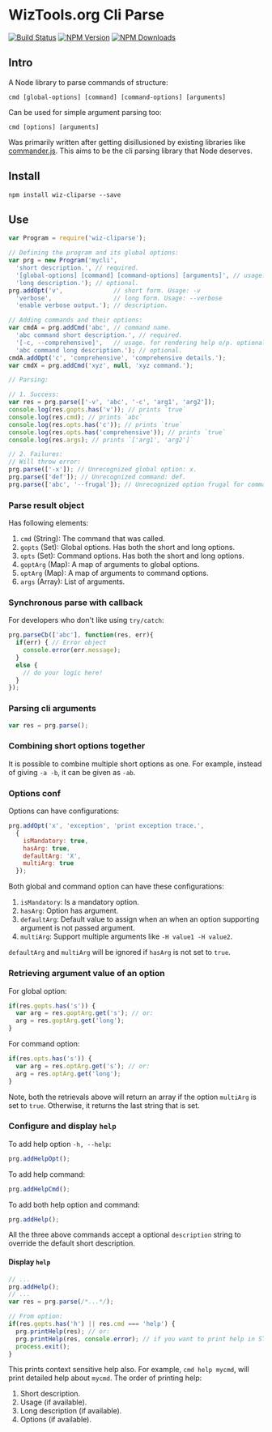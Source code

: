 # WizTools.org Cli Parse

[![Build Status](https://travis-ci.org/wiztools/wiz-cliparse.svg?branch=master)](https://travis-ci.org/wiztools/wiz-cliparse)
[![NPM Version](http://img.shields.io/npm/v/wiz-cliparse.svg?style=flat)](https://www.npmjs.org/package/wiz-cliparse)
[![NPM Downloads](https://img.shields.io/npm/dm/wiz-cliparse.svg?style=flat)](https://www.npmjs.org/package/wiz-cliparse)

## Intro

A Node library to parse commands of structure:

    cmd [global-options] [command] [command-options] [arguments]

Can be used for simple argument parsing too:

    cmd [options] [arguments]

Was primarily written after getting disillusioned by existing libraries like [commander.js](https://github.com/tj/commander.js/). This aims to be the cli parsing library that Node deserves.

## Install

    npm install wiz-cliparse --save

## Use

```js
var Program = require('wiz-cliparse');

// Defining the program and its global options:
var prg = new Program('mycli',
  'short description.', // required.
  '[global-options] [command] [command-options] [arguments]', // usage. for rendering help o/p. optional.
  'long description.'); // optional.
prg.addOpt('v',              // short form. Usage: -v
  'verbose',                 // long form. Usage: --verbose
  'enable verbose output.'); // description.

// Adding commands and their options:
var cmdA = prg.addCmd('abc', // command name.
  'abc command short description.', // required.
  '[-c, --comprehensive]',   // usage. for rendering help o/p. optional.
  'abc command long description.'); // optional.
cmdA.addOpt('c', 'comprehensive', 'comprehensive details.');
var cmdX = prg.addCmd('xyz', null, 'xyz command.');

// Parsing:

// 1. Success:
var res = prg.parse(['-v', 'abc', '-c', 'arg1', 'arg2']);
console.log(res.gopts.has('v')); // prints `true`
console.log(res.cmd); // prints `abc`
console.log(res.opts.has('c')); // prints `true`
console.log(res.opts.has('comprehensive')); // prints `true`
console.log(res.args); // prints `['arg1', 'arg2']`

// 2. Failures:
// Will throw error:
prg.parse(['-x']); // Unrecognized global option: x.
prg.parse(['def']); // Unrecognized command: def.
prg.parse(['abc', '--frugal']); // Unrecognized option frugal for command abc.
```

### Parse result object

Has following elements:

1. `cmd` (String): The command that was called.
2. `gopts` (Set): Global options. Has both the short and long options.
3. `opts` (Set): Command options. Has both the short and long options.
4. `goptArg` (Map): A map of arguments to global options.
5. `optArg` (Map): A map of arguments to command options.
6. `args` (Array): List of arguments.

### Synchronous parse with callback

For developers who don't like using `try/catch`:

```js
prg.parseCb(['abc'], function(res, err){
  if(err) { // Error object
    console.error(err.message);
  }
  else {
    // do your logic here!
  }
});
```

### Parsing cli arguments

```js
var res = prg.parse();
```

### Combining short options together

It is possible to combine multiple short options as one. For example, instead of giving `-a -b`, it can be given as `-ab`.

### Options conf

Options can have configurations:

```js
prg.addOpt('x', 'exception', 'print exception trace.',
  {
    isMandatory: true,
    hasArg: true,
    defaultArg: 'X',
    multiArg: true
  });
```

Both global and command option can have these configurations:

1. `isMandatory`: Is a mandatory option.
2. `hasArg`: Option has argument.
3. `defaultArg`: Default value to assign when an when an option supporting argument is not passed argument.
4. `multiArg`: Support multiple arguments like `-H value1 -H value2`.

`defaultArg` and `multiArg` will be ignored if `hasArg` is not set to `true`.

### Retrieving argument value of an option

For global option:

```js
if(res.gopts.has('s')) {
  var arg = res.goptArg.get('s'); // or:
  arg = res.goptArg.get('long');
}
```

For command option:

```js
if(res.opts.has('s')) {
  var arg = res.optArg.get('s'); // or:
  arg = res.optArg.get('long');
}
```

Note, both the retrievals above will return an array if the option `multiArg` is set to `true`. Otherwise, it returns the last string that is set.

### Configure and display `help`

To add help option `-h, --help`:

```js
prg.addHelpOpt();
```

To add help command:

```js
prg.addHelpCmd();
```

To add both help option and command:

```js
prg.addHelp();
```

All the three above commands accept a optional `description` string to override the default short description.

#### Display `help`

```js
// ...
prg.addHelp();
// ...
var res = prg.parse(/*...*/);

// From option:
if(res.gopts.has('h') || res.cmd === 'help') {
  prg.printHelp(res); // or:
  prg.printHelp(res, console.error); // if you want to print help in STDERR.
  process.exit();
}
```

This prints context sensitive help also. For example, `cmd help mycmd`, will print detailed help about `mycmd`. The order of printing help:

1. Short description.
2. Usage (if available).
3. Long description (if available).
4. Options (if available).
